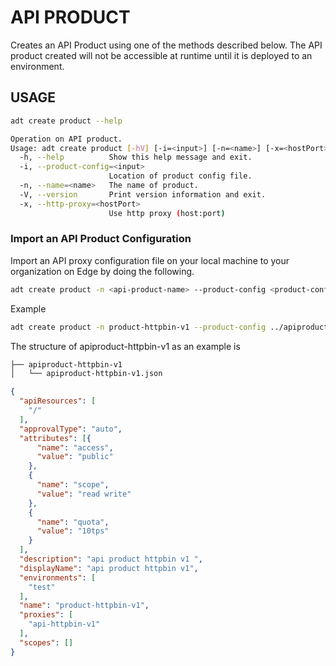 # API PRODUCT
Creates an API Product using one of the methods described below. The API product created will not be accessible at runtime until it is deployed to an environment.


## USAGE

```sh
adt create product --help
```

```sh
Operation on API product.
Usage: adt create product [-hV] [-i=<input>] [-n=<name>] [-x=<hostPort>]
  -h, --help          Show this help message and exit.
  -i, --product-config=<input>
                      Location of product config file.
  -n, --name=<name>   The name of product.
  -V, --version       Print version information and exit.
  -x, --http-proxy=<hostPort>
                      Use http proxy (host:port)
```                            
  
### Import an API Product Configuration

Import an API proxy configuration file on your local machine to your organization on Edge by doing the following.


```sh
adt create product -n <api-product-name> --product-config <product-config-location>
```

Example

```sh
adt create product -n product-httpbin-v1 --product-config ../apiproduct-httpbin-v1/apiproduct-httpbin-v1.json
```

The structure of apiproduct-httpbin-v1 as an example is

```sh
├── apiproduct-httpbin-v1
│   └── apiproduct-httpbin-v1.json
```

```json
{
  "apiResources": [
    "/"
  ],
  "approvalType": "auto",
  "attributes": [{
      "name": "access",
      "value": "public"
    },
    {
      "name": "scope",
      "value": "read write"
    },
    {
      "name": "quota",
      "value": "10tps"
    }
  ],
  "description": "api product httpbin v1 ",
  "displayName": "api product httpbin v1",
  "environments": [
    "test"
  ],
  "name": "product-httpbin-v1",
  "proxies": [
    "api-httpbin-v1"
  ],
  "scopes": []
}
```
